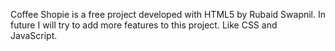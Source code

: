 Coffee Shopie is a free project developed with HTML5 by Rubaid Swapnil.
In future I will try to add more features to this project. Like CSS and JavaScript.